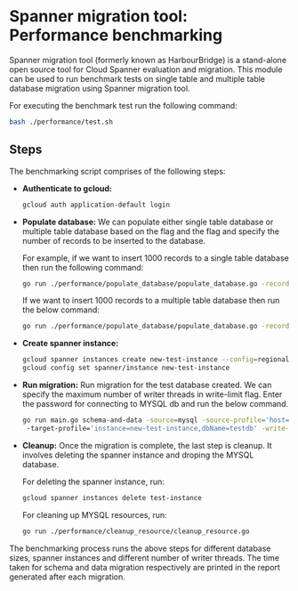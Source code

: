 # Spanner migration tool: Performance benchmarking

Spanner migration tool (formerly known as HarbourBridge) is a stand-alone open source tool for Cloud Spanner evaluation 
and migration. This module can be used to run benchmark tests on single table
and multiple table database migration using Spanner migration tool.

For executing the benchmark test run the following command:
```sh
bash ./performance/test.sh
```

## Steps

The benchmarking script comprises of the following steps:

- **Authenticate to gcloud:**
    ```sh
    gcloud auth application-default login
    ```

- **Populate database:**
 We can populate either single table database or multiple table database based
 on the flag and the flag and specify the number of records to be inserted to
 the database.

  For example, if we want to insert 1000 records to a single table database then
  run the following command:
    ```sh
    go run ./performance/populate_database/populate_database.go -record-count 1000
    ```
    If we want to insert 1000 records to a multiple table database then run the
     below command:
    ```sh
    go run ./performance/populate_database/populate_database.go -record-count 1000 -multiple-table-db
    ```
- **Create spanner instance:**
    ```sh
    gcloud spanner instances create new-test-instance --config=regional-us-central1 --description="New test Instance" --nodes=1
    gcloud config set spanner/instance new-test-instance
    ```
- **Run migration:**
Run migration for the test database created.
We can specify the maximum number of writer threads in write-limit flag.
Enter the password for connecting to MYSQL db and run the below command.
    ```sh
    go run main.go schema-and-data -source=mysql -source-profile='host=localhost,user=root,dbName=testdb,password='
     -target-profile='instance=new-test-instance,dbName=testdb' -write-limit 40
    ```
- **Cleanup:**
Once the migration is complete, the last step is cleanup. It involves deleting the spanner instance and droping the MYSQL database.
  
  For deleting the spanner instance, run:
    ```sh
    gcloud spanner instances delete test-instance
    ```
  For cleaning up MYSQL resources, run:
    ```sh
    go run ./performance/cleanup_resource/cleanup_resource.go
    ```


The benchmarking process runs the above steps for different database sizes, spanner instances and different number of writer threads.
The time taken for schema and data migration respectively are printed in the report generated after each migration.